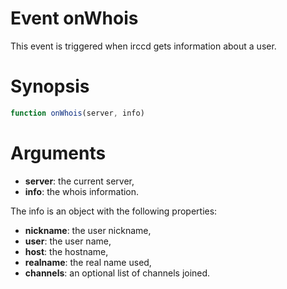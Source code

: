 # Event onWhois

This event is triggered when irccd gets information about a user.

# Synopsis

```javascript
function onWhois(server, info)
```

# Arguments

  - **server**: the current server,
  - **info**: the whois information.

The info is an object with the following properties:

  - **nickname**: the user nickname,
  - **user**: the user name,
  - **host**: the hostname,
  - **realname**: the real name used,
  - **channels**: an optional list of channels joined.
